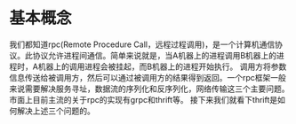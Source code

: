 # 基本概念
我们都知道rpc(Remote Procedure Call，远程过程调用)，是一个计算机通信协议。此协议允许进程间通信。简单来说就是，当A机器上的进程调用B机器上的进程时，A机器上的调用进程会被挂起，而B机器上的进程开始执行。
调用方将参数信息传送给被调用方，然后可以通过被调用方的结果得到返回。一个rpc框架一般来说需要解决服务寻址，数据流的序列化和反序列化，网络传输这三个主要问题。市面上目前主流的关于rpc的实现有grpc和thrift等。
接下来我们就看下thrift是如何解决上述三个问题的。


